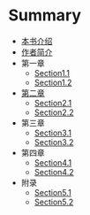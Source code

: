# Summary

* [本书介绍](README.md)
* [作者简介](intro/author.md)
* 第一章
  * [Section1.1](chapter1/section1.1.md)
  * [Section1.2](chapter1/section1.2.md)
* [第二章](di-er-7ae05d28-di-er-zhang-md.md)
  * [Section2.1](chapter2/section2.1.md)
  * [Section2.2](chapter2/section2.2.md)
* 第三章
  * [Section3.1](chapter3/section3.1.md)
  * [Section3.2](chapter3/section3.2.md)
* 第四章
  * [Section4.1](chapter4/section4.1.md)
  * [Section4.2](chapter4/section4.2.md)
* 附录
  * [Section5.1](chapter5/section5.1.md)
  * [Section5.2](chapter5/section5.2.md)

